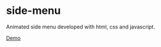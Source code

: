 # side-menu
Animated side menu developed with html, css and javascript.

<a href="https://hsvf.com.br/side-menu">Demo</a>
